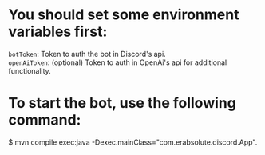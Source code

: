 # You should set some environment variables first:
  ``botToken``: Token to auth the bot in Discord's api.<br />
  ``openAiToken``: (optional) Token to auth in OpenAi's api for additional functionality.

# To start the bot, use the following command:
  $ mvn compile exec:java -Dexec.mainClass="com.erabsolute.discord.App".
